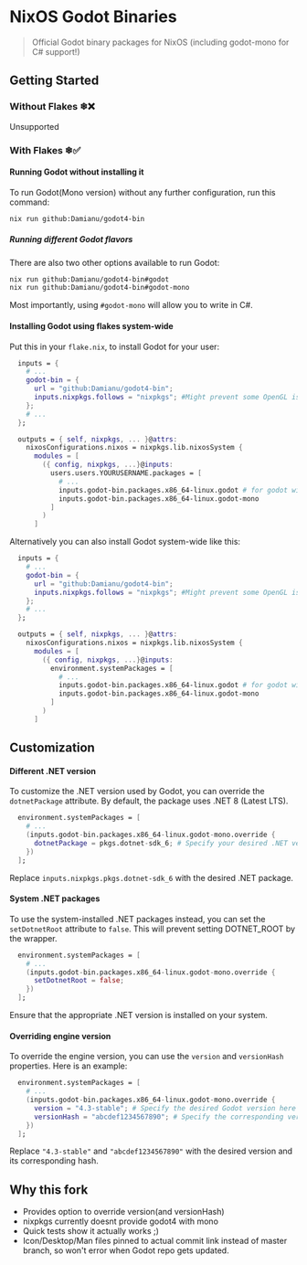 # NixOS Godot Binaries

> Official Godot binary packages for NixOS
(including godot-mono for C# support!)

## Getting Started

### Without Flakes ❄❌

Unsupported

### With Flakes ❄✅

#### Running Godot without installing it

To run Godot(Mono version) without any further configuration, run this command:

```bash
nix run github:Damianu/godot4-bin
```

##### Running different Godot flavors

There are also two other options available to run Godot:

```bash
nix run github:Damianu/godot4-bin#godot
nix run github:Damianu/godot4-bin#godot-mono
```

Most importantly, using `#godot-mono` will allow you to write in C#.

#### Installing Godot using flakes system-wide

Put this in your `flake.nix`, to install Godot for your user:

```nix
  inputs = {
    # ...
    godot-bin = {
      url = "github:Damianu/godot4-bin";
      inputs.nixpkgs.follows = "nixpkgs"; #Might prevent some OpenGL issues
    };
    # ...
  };

  outputs = { self, nixpkgs, ... }@attrs:
    nixosConfigurations.nixos = nixpkgs.lib.nixosSystem {
      modules = [
        ({ config, nixpkgs, ...}@inputs:
          users.users.YOURUSERNAME.packages = [
            # ...
            inputs.godot-bin.packages.x86_64-linux.godot # for godot without Mono / C#
            inputs.godot-bin.packages.x86_64-linux.godot-mono
          ]
        )
      ]
```

Alternatively you can also install Godot system-wide like this:

```nix
  inputs = {
    # ...
    godot-bin = {
      url = "github:Damianu/godot4-bin";
      inputs.nixpkgs.follows = "nixpkgs"; #Might prevent some OpenGL issues
    };
    # ...
  };

  outputs = { self, nixpkgs, ... }@attrs:
    nixosConfigurations.nixos = nixpkgs.lib.nixosSystem {
      modules = [
        ({ config, nixpkgs, ...}@inputs:
          environment.systemPackages = [
            # ...
            inputs.godot-bin.packages.x86_64-linux.godot # for godot without Mono / C#
            inputs.godot-bin.packages.x86_64-linux.godot-mono
          ]
        )
      ]
```

## Customization

#### Different .NET version

To customize the .NET version used by Godot, you can override the `dotnetPackage` attribute. By default, the package uses .NET 8 (Latest LTS).

```nix
  environment.systemPackages = [
    # ...
    (inputs.godot-bin.packages.x86_64-linux.godot-mono.override {
      dotnetPackage = pkgs.dotnet-sdk_6; # Specify your desired .NET version here
    })
  ];
```

Replace `inputs.nixpkgs.pkgs.dotnet-sdk_6` with the desired .NET package.

#### System .NET packages

To use the system-installed .NET packages instead, you can set the `setDotnetRoot` attribute to `false`. This will prevent setting DOTNET_ROOT by the wrapper.

```nix
  environment.systemPackages = [
    # ...
    (inputs.godot-bin.packages.x86_64-linux.godot-mono.override {
      setDotnetRoot = false;
    })
  ];
```

Ensure that the appropriate .NET version is installed on your system.

#### Overriding engine version

To override the engine version, you can use the `version` and `versionHash` properties. Here is an example:

```nix
  environment.systemPackages = [
    # ...
    (inputs.godot-bin.packages.x86_64-linux.godot-mono.override {
      version = "4.3-stable"; # Specify the desired Godot version here
      versionHash = "abcdef1234567890"; # Specify the corresponding version hash here
    })
  ];
```

Replace `"4.3-stable"` and `"abcdef1234567890"` with the desired version and its corresponding hash.

## Why this fork

- Provides option to override version(and versionHash)
- nixpkgs currently doesnt provide godot4 with mono
- Quick tests show it actually works ;)
- Icon/Desktop/Man files pinned to actual commit link instead of master branch, so won't error when Godot repo gets updated.